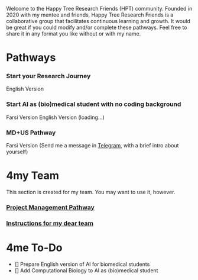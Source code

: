 Welcome to the Happy Tree Research Friends (HPT) community. Founded in 2020 with my mentee and friends, Happy Tree Research Friends is a collaborative group that facilitates continuous learning and growth. It would be great if you could modify and/or complete these pathways. Feel free to share it in any format you like without or with my name.

# Pathways
### Start your Research Journey
English Version

### Start AI as (bio)medical student with no coding background
Farsi Version
English Version (loading...)

### MD+US Pathway
Farsi Version (Send me a message in [Telegram](https://www.t.me/sdamirsa), with a brief intro about yourself)

# 4my Team

This section is created for my team. You may want to use it, however.
### [Project Management Pathway](https://github.com/Sdamirsa/HappyTreeResearchFriends/blob/main/Pathway_Project_Management.md)
### [Instructions for my dear team](https://github.com/Sdamirsa/HappyTreeResearchFriends/blob/main/Instruction4myTeam.md)

# 4me To-Do
- [] Prepare English version of AI for biomedical students
- [] Add Computational Biology to AI as (bio)medical student
